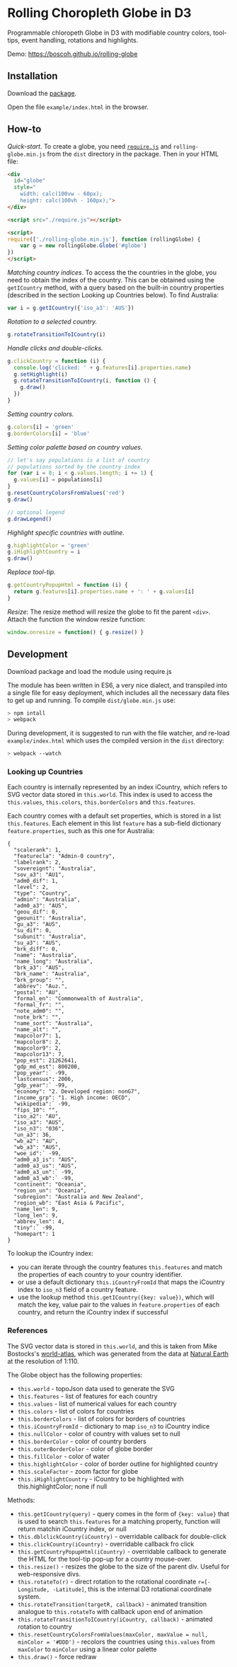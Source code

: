 

# Rolling Choropleth Globe in D3

Programmable chloropeth Globe in D3 with modifiable country colors, tool-tips, event handling, rotations and highlights.

Demo: <https://boscoh.github.io/rolling-globe>

## Installation

Download the [package](https://github.com/boscoh/rolling-globe/archive/master.zip).

Open the file `example/index.html` in the browser.

## How-to

_Quick-start._ To create a globe, you need [`require.js`](https://github.com/requirejs/requirejs) and `rolling-globe.min.js` from the `dist` directory in the package. Then in your HTML file:

```html
<div 
  id="globe"
  style="
    width: calc(100vw - 60px);
    height: calc(100vh - 160px);">
</div>

<script src="./require.js"></script>

<script>
require(['./rolling-globe.min.js'], function (rollingGlobe) {
    var g = new rollingGlobe.Globe('#globe')
})
</script>
```

_Matching country indices_. To access the the countries in the globe, you need to obtain the index of the country. This can be obtained using the `getICountry` method, with a query based on the built-in country properties (described in the section Looking up Countries below). To find Australia:

```javascript
var i = g.getICountry({'iso_a3': 'AUS'})
```

_Rotation to a selected country._
```javascript
g.rotateTransitionToICountry(i)
```

_Handle clicks and double-clicks._

```javascript
g.clickCountry = function (i) {
  console.log('clicked: ' + g.features[i].properties.name)
  g.setHighlight(i)
  g.rotateTransitionToICountry(i, function () {
    g.draw()
  })
}
```

_Setting country colors._
```javascript
g.colors[i] = 'green'
g.borderColors[i] = 'blue'
```

_Setting color palette based on country values._
```javascript
// let's say populations is a list of country
// populations sorted by the country index
for (var i = 0; i < g.values.length; i += 1) {
  g.values[i] = populations[i]
}
g.resetCountryColorsFromValues('red')
g.draw()

// optional legend
g.drawLegend()
```

_Highlight specific countries with outline._
```javascript
g.highlightColor = 'green'
g.iHighlightCountry = i
g.draw()
```

_Replace tool-tip._
```javascript
g.getCountryPopupHtml = function (i) {
  return g.features[i].properties.name + ': ' + g.values[i]
}
```

_Resize_: The resize method will resize the globe to fit the parent `<div>`. Attach the function the window resize function:
```javascript
window.onresize = function() { g.resize() }
```


## Development

Download package and load the module using require.js

The module has been written in ES6, a very nice dialect, and transpiled into a single file for easy deployment, which includes all the necessary data files to get up and running. To compile `dist/globe.min.js` use:

```bash
> npm intall
> webpack
```

During development, it is suggested to run with the file watcher, and re-load `example/index.html` which uses the compiled version in the `dist` directory:

```bash
> webpack --watch
```

### Looking up Countries

Each country is internally represented by an index iCountry, which refers to SVG vector data stored in `this.world`. This index is used to access the `this.values`, `this.colors`, `this.borderColors` and `this.features`.

Each country comes with a default set properties, which is stored in a list `this.features`. Each element in this list `feature` has a sub-field dictionary `feature.properties`, such as this one for Australia:

```
{
  "scalerank": 1,
  "featurecla": "Admin-0 country",
  "labelrank": 2,
  "sovereignt": "Australia",
  "sov_a3": "AU1",
  "adm0_dif": 1,
  "level": 2,
  "type": "Country",
  "admin": "Australia",
  "adm0_a3": "AUS",
  "geou_dif": 0,
  "geounit": "Australia",
  "gu_a3": "AUS",
  "su_dif": 0,
  "subunit": "Australia",
  "su_a3": "AUS",
  "brk_diff": 0,
  "name": "Australia",
  "name_long": "Australia",
  "brk_a3": "AUS",
  "brk_name": "Australia",
  "brk_group": "",
  "abbrev": "Auz.",
  "postal": "AU",
  "formal_en": "Commonwealth of Australia",
  "formal_fr": "",
  "note_adm0": "",
  "note_brk": "",
  "name_sort": "Australia",
  "name_alt": "",
  "mapcolor7": 1,
  "mapcolor8": 2,
  "mapcolor9": 2,
  "mapcolor13": 7,
  "pop_est": 21262641,
  "gdp_md_est": 800200,
  "pop_year":` -99,
  "lastcensus": 2006,
  "gdp_year":` -99,
  "economy": "2. Developed region: nonG7",
  "income_grp": "1. High income: OECD",
  "wikipedia":` -99,
  "fips_10": "",
  "iso_a2": "AU",
  "iso_a3": "AUS",
  "iso_n3": "036",
  "un_a3": 36,
  "wb_a2": "AU",
  "wb_a3": "AUS",
  "woe_id":` -99,
  "adm0_a3_is": "AUS",
  "adm0_a3_us": "AUS",
  "adm0_a3_un":` -99,
  "adm0_a3_wb":` -99,
  "continent": "Oceania",
  "region_un": "Oceania",
  "subregion": "Australia and New Zealand",
  "region_wb": "East Asia & Pacific",
  "name_len": 9,
  "long_len": 9,
  "abbrev_len": 4,
  "tiny":` -99,
  "homepart": 1
}
```

To lookup the iCountry index:

  - you can iterate through the country features `this.features` and match the properties of each country to your country identifier.
  - or use a default dictionary `this.iCountryFromId` that maps the iCountry index to `iso_n3` field of a country feature.
  - use the lookup method `this.getICountry({key: value})`, which will match the key, value pair to the values in `feature.properties` of each country, and return the iCountry index if successful

### References

The SVG vector data is stored in `this.world`, and this is taken from Mike Bostocks's [world-atlas](https://github.com/topojson/world-atlas), which was generated from the data at [Natural Earth](http://www.naturalearthdata.com/) at the resolution of 1:110.

The Globe object has the following properties:

 - `this.world` - topoJson data used to generate the SVG
 - `this.features` - list of features for each country
 - `this.values` - list of numerical values for each country
 - `this.colors` - list of colors for countries
 - `this.borderColors` - list of colors for borders of countries
 - `this.iCountryFromId` - dictionary to map `iso_n3` to iCountry indice
 - `this.nullColor` - color of country with values set to null
 - `this.borderColor` - color of country borders
 - `this.outerBorderColor` - color of globe border
 - `this.fillColor` - color of water
 - `this.highlightColor` - color of border outline for highlighted country
 - `this.scaleFactor` - zoom factor for globe
 - `this.iHighlightCountry` - iCountry to be highlighted with this.highlightColor; none if null

Methods:

 - `this.getICountry(query)` - query comes in the form of `{key: value}` that is used to search `this.features` for a matching property, function will return matchin iCountry index, or null
 - `this.dblclickCountry(iCountry)` - overridable callback for double-click
 - `this.clickCountry(iCountry)` - overridable callback fro click
 - `this.getCountryPopupHtml(iCountry)` - overridable callback to generate the HTML for the tool-tip pop-up for a country mouse-over.
 - `this.resize()` - resizes the globe to the size of the parent div. Useful for web-responsive divs.
 - `this.rotateTo(r)` - direct rotation to the rotational coordinate `r=[-Longitude, -Latitude]`, this is the internal D3 rotational coordinate system.
 - `this.rotateTransition(targetR, callback)` - animated transition analogue to `this.rotateTo` with callback upon end of animation
 - `this.rotateTransitionToICountry(iCountry, callback)` - animated rotation to country
 - `this.resetCountryColorsFromValues(maxColor, maxValue = null, minColor = '#DDD')` - recolors the countries using `this.values` from `maxColor` to `minColor` using a linear color palette
 - `this.draw()` - force redraw





